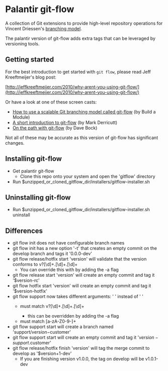 Palantir git-flow
=================

A collection of Git extensions to provide high-level repository operations
for Vincent Driessen's [branching model](http://nvie.com/git-model "original
blog post").

The palantir version of git-flow adds extra tags that can be leveraged by versioning tools.


Getting started
---------------
For the best introduction to get started with `git flow`, please read Jeff
Kreeftmeijer's blog post:

[http://jeffkreeftmeijer.com/2010/why-arent-you-using-git-flow/](http://jeffkreeftmeijer.com/2010/why-arent-you-using-git-flow/)

Or have a look at one of these screen casts:

* [How to use a scalable Git branching model called git-flow](http://buildamodule.com/video/change-management-and-version-control-deploying-releases-features-and-fixes-with-git-how-to-use-a-scalable-git-branching-model-called-gitflow) (by Build a Module)
* [A short introduction to git-flow](http://vimeo.com/16018419) (by Mark Derricutt)
* [On the path with git-flow](http://codesherpas.com/screencasts/on_the_path_gitflow.mov) (by Dave Bock)

Not all of these may be accurate as this version of git-flow has significant changes.


Installing git-flow
-------------------

* Get palantir git-flow
  * Clone this repo onto your system and open the 'gitflow' directory
* Run $unzipped_or_cloned_gitflow_dir/installers/gitflow-installer.sh

Uninstalling git-flow
---------------------

* Run $unzipped_or_cloned_gitflow_dir/installers/gitflow-installer.sh uninstall


Differences
-----------

* git flow init does not have configurable branch names
* git flow init has a new option '-t' that creates an empty commit on the develop branch and tags it '0.0.0-dev'
* git flow release/hotfix start 'version' will validate that the version conforms to v?[\d]+\.[\d]+\.[\d]+
	* You can override this with by adding the -a flag
* git flow release start 'version' will create an empty commit and tag it '$version-rc'
* git flow hotfix start 'version' will create an empty commit and tag it '$version-hotfix'
* git flow support now takes different arguments: '<version> <customer> <base>' instead of '<version> <base>'
  * <version> must match v?[\d]+\.[\d]+\.[\d]+
  	* this can be overridden by adding the -a flag
  * <customer> must match [a-zA-Z0-9-]+
* git flow support start will create a branch named 'support/$version-$customer'
* git flow support start will create an empty commit and tag it '$version-support.$customer'
* git flow release/hotfix finish 'version' will tag the merge commit to develop as '$version+1-dev'
	* If you are finishing version v1.0.0, the tag on develop will be v1.0.1-dev
